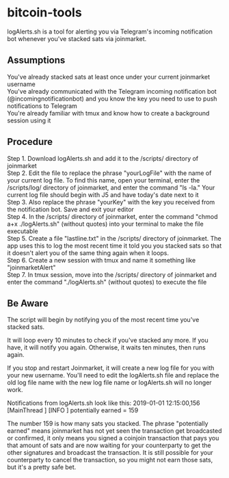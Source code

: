 # bitcoin-tools

logAlerts.sh is a tool for alerting you via Telegram's incoming notification bot whenever you've stacked sats via joinmarket.

Assumptions
-----------

You've already stacked sats at least once under your current joinmarket username<br>
You've already communicated with the Telegram incoming notification bot (@incomingnotificationbot) and you know the key you need to use to push notifications to Telegram<br>
You're already familiar with tmux and know how to create a background session using it<br>

Procedure
---------

Step 1. Download logAlerts.sh and add it to the /scripts/ directory of joinmarket<br>
Step 2. Edit the file to replace the phrase "yourLogFile" with the name of your current log file. To find this name, open your terminal, enter the /scripts/log/ directory of joinmarket, and enter the command "ls -la." Your current log file should begin with J5 and have today's date next to it<br>
Step 3. Also replace the phrase "yourKey" with the key you received from the notification bot. Save and exit your editor<br>
Step 4. In the /scripts/ directory of joinmarket, enter the command "chmod a+x ./logAlerts.sh" (without quotes) into your terminal to make the file executable<br>
Step 5. Create a file "lastline.txt" in the /scripts/ directory of joinmarket. The app uses this to log the most recent time it told you you stacked sats so that it doesn't alert you of the same thing again when it loops.<br>
Step 6. Create a new session with tmux and name it something like "joinmarketAlert"<br>
Step 7. In tmux session, move into the /scripts/ directory of joinmarket and enter the command "./logAlerts.sh" (without quotes) to execute the file<br>

Be Aware
--------

The script will begin by notifying you of the most recent time you've stacked sats.<br>

It will loop every 10 minutes to check if you've stacked any more. If you have, it will notify you again. Otherwise, it waits ten minutes, then runs again.<br>

If you stop and restart Joinmarket, it will create a new log file for you with your new username. You'll need to edit the logAlerts.sh file and replace the old log file name with the new log file name or logAlerts.sh will no longer work.<br>

Notifications from logAlerts.sh look like this: 2019-01-01 12:15:00,156 [MainThread  ] [INFO ]  potentially earned = 159<br>

The number 159 is how many sats you stacked. The phrase "potentially earned" means joinmarket has not yet seen the transaction get broadcasted or confirmed, it only means you signed a coinjoin transaction that pays you that amount of sats and are now waiting for your counterparty to get the other signatures and broadcast the transaction. It is still possible for your counterparty to cancel the transaction, so you might not earn those sats, but it's a pretty safe bet.
